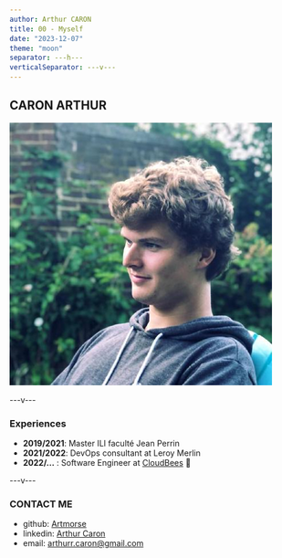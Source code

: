 ```yaml
---
author: Arthur CARON
title: 00 - Myself
date: "2023-12-07"
theme: "moon"
separator: ---h---
verticalSeparator: ---v---
---
```


## CARON ARTHUR

![automation logo >h](img/00/myself.jpeg)

---v---

### Experiences

 - **2019/2021**: Master ILI faculté Jean Perrin
- **2021/2022**: DevOps consultant at Leroy Merlin
- **2022/...** : Software Engineer at [CloudBees](https://www.cloudbees.com/) 🐝

---v---

### CONTACT ME

- github: [Artmorse](https://github.com/Artmorse)
- linkedin: [Arthur Caron](https://www.linkedin.com/in/arthur-caron-lemomorse/)
- email: [arthurr.caron@gmail.com](email:arthurr.caron@gmail.com)
